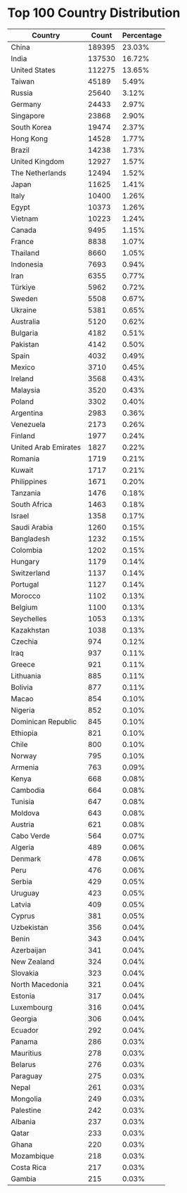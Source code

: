 # Top 100 Country Distribution
| Country | Count | Percentage |
|----|----|----|
| China | 189395 | 23.03% |
| India | 137530 | 16.72% |
| United States | 112275 | 13.65% |
| Taiwan | 45189 | 5.49% |
| Russia | 25640 | 3.12% |
| Germany | 24433 | 2.97% |
| Singapore | 23868 | 2.90% |
| South Korea | 19474 | 2.37% |
| Hong Kong | 14528 | 1.77% |
| Brazil | 14238 | 1.73% |
| United Kingdom | 12927 | 1.57% |
| The Netherlands | 12494 | 1.52% |
| Japan | 11625 | 1.41% |
| Italy | 10400 | 1.26% |
| Egypt | 10373 | 1.26% |
| Vietnam | 10223 | 1.24% |
| Canada | 9495 | 1.15% |
| France | 8838 | 1.07% |
| Thailand | 8660 | 1.05% |
| Indonesia | 7693 | 0.94% |
| Iran | 6355 | 0.77% |
| Türkiye | 5962 | 0.72% |
| Sweden | 5508 | 0.67% |
| Ukraine | 5381 | 0.65% |
| Australia | 5120 | 0.62% |
| Bulgaria | 4182 | 0.51% |
| Pakistan | 4142 | 0.50% |
| Spain | 4032 | 0.49% |
| Mexico | 3710 | 0.45% |
| Ireland | 3568 | 0.43% |
| Malaysia | 3520 | 0.43% |
| Poland | 3302 | 0.40% |
| Argentina | 2983 | 0.36% |
| Venezuela | 2173 | 0.26% |
| Finland | 1977 | 0.24% |
| United Arab Emirates | 1827 | 0.22% |
| Romania | 1719 | 0.21% |
| Kuwait | 1717 | 0.21% |
| Philippines | 1671 | 0.20% |
| Tanzania | 1476 | 0.18% |
| South Africa | 1463 | 0.18% |
| Israel | 1358 | 0.17% |
| Saudi Arabia | 1260 | 0.15% |
| Bangladesh | 1232 | 0.15% |
| Colombia | 1202 | 0.15% |
| Hungary | 1179 | 0.14% |
| Switzerland | 1137 | 0.14% |
| Portugal | 1127 | 0.14% |
| Morocco | 1102 | 0.13% |
| Belgium | 1100 | 0.13% |
| Seychelles | 1053 | 0.13% |
| Kazakhstan | 1038 | 0.13% |
| Czechia | 974 | 0.12% |
| Iraq | 937 | 0.11% |
| Greece | 921 | 0.11% |
| Lithuania | 885 | 0.11% |
| Bolivia | 877 | 0.11% |
| Macao | 854 | 0.10% |
| Nigeria | 852 | 0.10% |
| Dominican Republic | 845 | 0.10% |
| Ethiopia | 821 | 0.10% |
| Chile | 800 | 0.10% |
| Norway | 795 | 0.10% |
| Armenia | 763 | 0.09% |
| Kenya | 668 | 0.08% |
| Cambodia | 664 | 0.08% |
| Tunisia | 647 | 0.08% |
| Moldova | 643 | 0.08% |
| Austria | 621 | 0.08% |
| Cabo Verde | 564 | 0.07% |
| Algeria | 489 | 0.06% |
| Denmark | 478 | 0.06% |
| Peru | 476 | 0.06% |
| Serbia | 429 | 0.05% |
| Uruguay | 423 | 0.05% |
| Latvia | 409 | 0.05% |
| Cyprus | 381 | 0.05% |
| Uzbekistan | 356 | 0.04% |
| Benin | 343 | 0.04% |
| Azerbaijan | 341 | 0.04% |
| New Zealand | 324 | 0.04% |
| Slovakia | 323 | 0.04% |
| North Macedonia | 321 | 0.04% |
| Estonia | 317 | 0.04% |
| Luxembourg | 316 | 0.04% |
| Georgia | 306 | 0.04% |
| Ecuador | 292 | 0.04% |
| Panama | 286 | 0.03% |
| Mauritius | 278 | 0.03% |
| Belarus | 276 | 0.03% |
| Paraguay | 275 | 0.03% |
| Nepal | 261 | 0.03% |
| Mongolia | 249 | 0.03% |
| Palestine | 242 | 0.03% |
| Albania | 237 | 0.03% |
| Qatar | 233 | 0.03% |
| Ghana | 220 | 0.03% |
| Mozambique | 218 | 0.03% |
| Costa Rica | 217 | 0.03% |
| Gambia | 215 | 0.03% |
